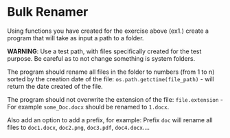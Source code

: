 # Bulk Renamer

Using functions you have created for the exercise above (ex1.) create a program that will take as input a path to a
folder.

**WARNING**: Use a test path, with files specifically created for the test purpose. Be careful as to not change
something is system folders.

The program should rename all files in the folder to numbers (from 1 to n) sorted by the creation date of the
file: `os.path.getctime(file_path)` - will return the date created of the file.

The program should not overwrite the extension of the file: `file.extension` - For example `some_Doc.docx` should be
renamed to `1.docx`.

Also add an option to add a prefix, for example: Prefix `doc` will rename all files
to `doc1.docx`, `doc2.png`, `doc3.pdf`, `doc4.docx`....
